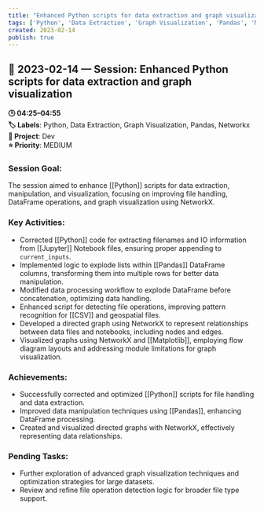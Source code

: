 ```yaml
---
title: "Enhanced Python scripts for data extraction and graph visualization"
tags: ['Python', 'Data Extraction', 'Graph Visualization', 'Pandas', 'Networkx']
created: 2023-02-14
publish: true
---
```


## 📅 2023-02-14 — Session: Enhanced Python scripts for data extraction and graph visualization

**🕒 04:25–04:55**  
**🏷️ Labels**: Python, Data Extraction, Graph Visualization, Pandas, Networkx  
**📂 Project**: Dev  
**⭐ Priority**: MEDIUM  


### Session Goal:
The session aimed to enhance [[Python]] scripts for data extraction, manipulation, and visualization, focusing on improving file handling, DataFrame operations, and graph visualization using NetworkX.

### Key Activities:
- Corrected [[Python]] code for extracting filenames and IO information from [[Jupyter]] Notebook files, ensuring proper appending to `current_inputs`.
- Implemented logic to explode lists within [[Pandas]] DataFrame columns, transforming them into multiple rows for better data manipulation.
- Modified data processing workflow to explode DataFrame before concatenation, optimizing data handling.
- Enhanced script for detecting file operations, improving pattern recognition for [[CSV]] and geospatial files.
- Developed a directed graph using NetworkX to represent relationships between data files and notebooks, including nodes and edges.
- Visualized graphs using NetworkX and [[Matplotlib]], employing flow diagram layouts and addressing module limitations for graph visualization.

### Achievements:
- Successfully corrected and optimized [[Python]] scripts for file handling and data extraction.
- Improved data manipulation techniques using [[Pandas]], enhancing DataFrame processing.
- Created and visualized directed graphs with NetworkX, effectively representing data relationships.

### Pending Tasks:
- Further exploration of advanced graph visualization techniques and optimization strategies for large datasets.
- Review and refine file operation detection logic for broader file type support.
